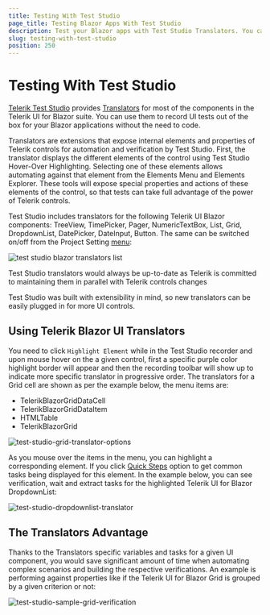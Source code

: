 ```yaml
---
title: Testing With Test Studio
page_title: Testing Blazor Apps With Test Studio
description: Test your Blazor apps with Test Studio Translators. You can use them to record UI tests out of the box without the need to code.
slug: testing-with-test-studio
position: 250
---
```


# Testing With Test Studio

[Telerik Test Studio](https://docs.telerik.com/teststudio/) provides [Translators](https://docs.telerik.com/teststudio/general-information/test-recording/translators) for most of the components in the Telerik UI for Blazor suite. You can use them to record UI tests out of the box for your Blazor applications without the need to code.

Translators are extensions that expose internal elements and properties of Telerik controls for automation and verification by Test Studio. First, the translator displays the different elements of the control using Test Studio Hover-Over Highlighting. Selecting one of these elements allows automating against that element from the Elements Menu and Elements Explorer. These tools will expose special properties and actions of these elements of the control, so that tests can take full advantage of the power of Telerik controls.

Test Studio includes translators for the following Telerik UI Blazor components: TreeView, TimePicker, Pager, NumericTextBox, List, Grid, DropdownList, DatePicker, DateInput, Button. The same can be switched on/off from the Project Setting [menu](https://docs.telerik.com/teststudio/features/project-settings/translators):

![test studio blazor translators list](images/test-studio-translators-list.png)

Test Studio translators would always be up-to-date as Telerik is committed to maintaining them in parallel with Telerik controls changes

Test Studio was built with extensibility in mind, so new translators can be easily plugged in for more UI controls.


## Using Telerik Blazor UI Translators

You need to click `Highlight Element` while in the Test Studio recorder and upon mouse hover on the a given control, first a specific purple color highlight border will appear and then the recording toolbar will show up to indicate more specific translator in progressive order.
The translators for a Grid cell are shown as per the example below, the menu items are:

* TelerikBlazorGridDataCell
* TelerikBlazorGridDataItem
* HTMLTable
* TelerikBlazorGrid

![test-studio-grid-translator-options](images/test-studio-grid-translator.png)


As you mouse over the items in the menu, you can highlight a corresponding element. If you click [Quick Steps](https://docs.telerik.com/teststudio/features/verifications/quick-verification) option to get common tasks being displayed for this element. In the example below, you can see verification, wait and extract tasks for the highlighted Telerik UI for Blazor DropdownList:

![test-studio-dropdownlist-translator](images/test-studio-dropdownlist-translator.png)


## The Translators Advantage

Thanks to the Translators specific variables and tasks for a given UI component, you would save significant amount of time when automating complex scenarios and building the respective verifications.
An example is performing against properties like if the Telerik UI for Blazor Grid is grouped by a given criterion or not:

![test-studio-sample-grid-verification](images/test-studio-sample-grid-verification.png)

